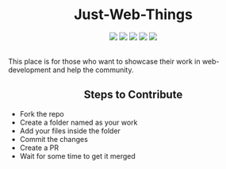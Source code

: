 <h1 align="center">Just-Web-Things</h1>
<div align="center">  
<a href="https://github.com/clubgamma/Awesome-Web-Art/stargazers"><img src="https://img.shields.io/github/stars/yashpaneliya/Just-Web-Things?style=flat"/></a>
<a href="https://github.com/clubgamma/Awesome-Web-Art/network/members"><img src="https://img.shields.io/github/forks/yashpaneliya/Just-Web-Things?style=flat"/></a>
<a href="https://github.com/clubgamma/Awesome-Web-Art/pulls"><img src="https://img.shields.io/github/issues-pr/yashpaneliya/Just-Web-Things?style=flat?color=yellow"/></a>
<a href="https://github.com/clubgamma/Awesome-Web-Art/issues"><img src="https://img.shields.io/github/issues/yashpaneliya/Just-Web-Things?style=flat"/></a>
<a href="https://github.com/clubgamma/Awesome-Web-Art/graphs/contributors"><img src="https://img.shields.io/github/contributors/yashpaneliya/Just-Web-Things?color=orange"/></a>
</div>
<br>

This place is for those who want to showcase their work in web-development and help the community.

<h2 align="center">Steps to Contribute</h2>

  - Fork the repo
  - Create a folder named as your work
  - Add your files inside the folder
  - Commit the changes
  - Create a PR
  - Wait for some time to get it merged
